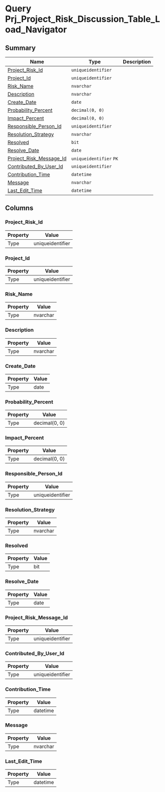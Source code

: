 # Query Prj_Project_Risk_Discussion_Table_Load_Navigator


## Summary

| Name | Type | Description |
| - | - | --- |
|[Project_Risk_Id](#project_risk_id)|`uniqueidentifier` ||
|[Project_Id](#project_id)|`uniqueidentifier` ||
|[Risk_Name](#risk_name)|`nvarchar` ||
|[Description](#description)|`nvarchar` ||
|[Create_Date](#create_date)|`date` ||
|[Probability_Percent](#probability_percent)|`decimal(0, 0)` ||
|[Impact_Percent](#impact_percent)|`decimal(0, 0)` ||
|[Responsible_Person_Id](#responsible_person_id)|`uniqueidentifier` ||
|[Resolution_Strategy](#resolution_strategy)|`nvarchar` ||
|[Resolved](#resolved)|`bit` ||
|[Resolve_Date](#resolve_date)|`date` ||
|[Project_Risk_Message_Id](#project_risk_message_id)|`uniqueidentifier` `PK`||
|[Contributed_By_User_Id](#contributed_by_user_id)|`uniqueidentifier` ||
|[Contribution_Time](#contribution_time)|`datetime` ||
|[Message](#message)|`nvarchar` ||
|[Last_Edit_Time](#last_edit_time)|`datetime` ||

## Columns

### Project_Risk_Id

| Property | Value |
| - | - |
|Type|uniqueidentifier|

### Project_Id

| Property | Value |
| - | - |
|Type|uniqueidentifier|

### Risk_Name

| Property | Value |
| - | - |
|Type|nvarchar|

### Description

| Property | Value |
| - | - |
|Type|nvarchar|

### Create_Date

| Property | Value |
| - | - |
|Type|date|

### Probability_Percent

| Property | Value |
| - | - |
|Type|decimal(0, 0)|

### Impact_Percent

| Property | Value |
| - | - |
|Type|decimal(0, 0)|

### Responsible_Person_Id

| Property | Value |
| - | - |
|Type|uniqueidentifier|

### Resolution_Strategy

| Property | Value |
| - | - |
|Type|nvarchar|

### Resolved

| Property | Value |
| - | - |
|Type|bit|

### Resolve_Date

| Property | Value |
| - | - |
|Type|date|

### Project_Risk_Message_Id

| Property | Value |
| - | - |
|Type|uniqueidentifier|

### Contributed_By_User_Id

| Property | Value |
| - | - |
|Type|uniqueidentifier|

### Contribution_Time

| Property | Value |
| - | - |
|Type|datetime|

### Message

| Property | Value |
| - | - |
|Type|nvarchar|

### Last_Edit_Time

| Property | Value |
| - | - |
|Type|datetime|


